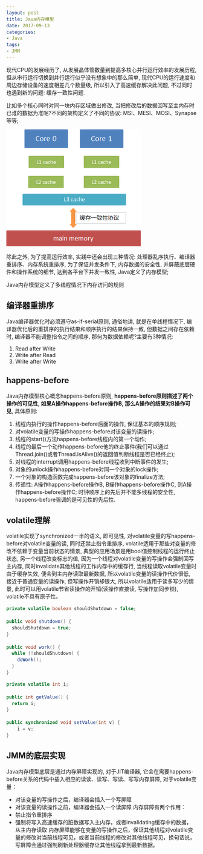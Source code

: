 ```yaml
---
layout: post
title: Java内存模型
date: 2017-09-13
categories:
- Java
tags:
- JMM
---
```


现代CPU的发展经历了, 从发展晶体管数量到提高多核心并行运行效率的发展历程, 但从串行运行切换到并行运行似乎没有想象中的那么简单, 现代CPU的运行速度和周边存储设备的速度相差几个数量级, 所以引入了高速缓存解决此问题, 不过同时也遇到新的问题: 缓存一致性问题.
<!-- more -->
比如多个核心同时对同一块内存区域做出修改, 当把修改后的数据回写至主内存时已谁的数据为准呢?不同的架构定义了不同的协议: MSI、MESI、MOSI、Synapse等等;

![](/img/2017-09-13-Java_memory-model-01.png)

除此之外, 为了提高运行效率, 实践中还会出现三种情况: 处理器乱序执行、编译器重排序、内存系统重排序, 为了保证并发条件下, 内存数据的安全性, 并屏蔽底层硬件和操作系统的细节, 达到各平台下并发一致性, Java定义了内存模型;

Java内存模型定义了多线程情况下内存访问的规则

## 编译器重排序
Java编译器优化时必须遵守as-if-serial原则, 通俗地讲, 就是在单线程情况下, 编译器优化后的重排序的执行结果和顺序执行的结果保持一致, 但数据之间存在依赖时, 编译器不能调整指令之间的顺序, 那何为数据依赖呢?主要有3种情况:
1. Read after Write
2. Write after Read
3. Write after Write

## happens-before
Java内存模型核心概念happens-before原则, __happens-before原则描述了两个操作的可见性, 如果A操作happens-before操作B, 那么A操作的结果对B操作可见__, 具体原则:
1. 线程内执行的操作happens-before后面的操作, 保证基本的顺序规则;
2. 对volatile变量的写操作happens-before对该变量的读操作;
3. 线程的start()方法happens-before线程内的第一个动作;
4. 线程的最后一个动作happens-before他的终止事件(我们可以通过Thread.join()或者Thread.isAlive()的返回值判断线程是否已经终止);
5. 对线程的interrupt调用happens-before线程收到中断事件的发生;
6. 对象的unlock操作happens-before对同一个对象的lock操作;
7. 一个对象的构造函数完成happens-before该对象的finalize方法;
8. 传递性: A操作happens-before操作B, B操作happens-before操作C, 则A操作happens-before操作C;
时钟顺序上的先后并不能多线程的安全性, happens-before强调的是可见性的先后性.

## volatile理解
volatile实现了synchronized一半的语义, 即可见性, 对volatile变量的写happens-before对volatile变量的读, 同时还禁止指令重排序, volatile适用于那些对变量的修改不依赖于变量当前状态的情景, 典型的应用场景是用bool值控制线程的运行终止状态, 另一个线程改变标志的值, 因为一个线程对volatile变量的写操作会强制回写主内存, 同时invalidate其他线程的工作内存中的缓存行, 当线程读取volatile变量时由于缓存失效, 便会到主内存读取最新数据, 所以volatile变量的读操作代价很低, 接近于普通变量的读操作, 但写操作开销却很大, 所以volatile适用于读多写少的情景, 此时可以用volatile节省读操作的开销(读操作直接读, 写操作加同步锁), volatile不具有原子性。

``` java
private volatile boolean shouldShutdown = false;

public void shutdown() {
  shouldShutdown = true;
}

public void work() {
  while (!shouldShutdown) {
    doWork();
  }
}
```


``` java
private volatile int i;

public int getValue() {
  return i;
}

public synchronized void setValue(int v) {
    i = v;
}
```

## JMM的底层实现
Java内存模型底层是通过内存屏障实现的, 对于JIT编译器, 它会在需要happens-before关系的代码中插入相应的读读、读写、写读、写写内存屏障, 对于volatile变量：
- 对该变量的写操作之后，编译器会插入一个写屏障
- 对该变量的读操作之前，编译器会插入一个读屏障
内存屏障有两个作用：
- 禁止指令重排序
- 强制将写入高速缓存的脏数据写入主内存，或者invalidating缓存中的数据，从主内存读取
内存屏障能够在变量的写操作之后，保证其他线程对volatile变量的修改对当前线程可见，或者当前线程的修改对其他线程可见，换句话说，写屏障会通过强制刷新处理器缓存让其他线程拿到最新数据。